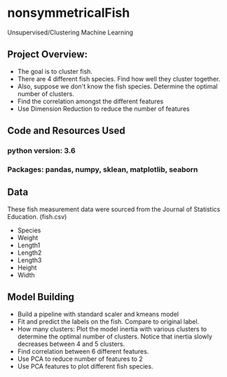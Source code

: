 # nonsymmetricalFish
Unsupervised/Clustering Machine Learning

## Project Overview:

* The goal is to cluster fish.
* There are 4 different fish species. Find how well they cluster
together.
* Also, suppose we don't know the fish species. Determine the optimal
number of clusters.
* Find the correlation amongst the different features
* Use Dimension Reduction to reduce the number of features

## Code and Resources Used

### python version: 3.6
### Packages: pandas, numpy, sklean, matplotlib, seaborn

## Data
These fish measurement data were sourced from the Journal of
Statistics Education. (fish.csv)

* Species
* Weight
* Length1
* Length2
* Length3
* Height
* Width

## Model Building

* Build a pipeline with standard scaler and kmeans model
* Fit and predict the labels on the fish. Compare to original label.
* How many clusters: Plot the model inertia with various clusters to
determine the optimal number of clusters. Notice that inertia slowly
decreases between 4 and 5 clusters.
* Find correlation between 6 different features.
* Use PCA to reduce number of features to 2
* Use PCA features to plot different fish species.


